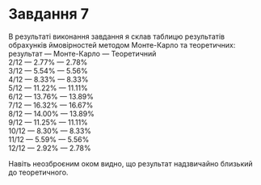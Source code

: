 # Завдання 7
В результаті виконання завдання я склав таблицю результатів обрахунків ймовірностей методом Монте-Карло та теоретичних:  
результат — Монте-Карло — Теоретичний  
 2/12 — 2.77%  — 2.78%  
 3/12 — 5.54%  — 5.56%  
 4/12 — 8.33%  — 8.33%  
 5/12 — 11.22% — 11.11%  
 6/12 — 13.76% — 13.89%  
 7/12 — 16.32% — 16.67%  
 8/12 — 14.00% — 13.89%  
 9/12 — 11.25% — 11.11%  
10/12 — 8.30%  — 8.33%  
11/12 — 5.59%  — 5.56%  
12/12 — 2.92%  — 2.78%  

Навіть неозброєним оком видно, що результат надзвичайно близький до теоретичного.